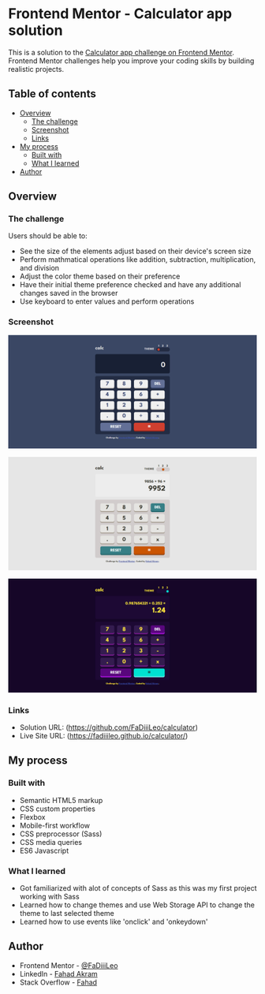 # Frontend Mentor - Calculator app solution

This is a solution to the [Calculator app challenge on Frontend Mentor](https://www.frontendmentor.io/challenges/calculator-app-9lteq5N29). Frontend Mentor challenges help you improve your coding skills by building realistic projects. 

## Table of contents

- [Overview](#overview)
  - [The challenge](#the-challenge)
  - [Screenshot](#screenshot)
  - [Links](#links)
- [My process](#my-process)
  - [Built with](#built-with)
  - [What I learned](#what-i-learned)
- [Author](#author)

## Overview

### The challenge

Users should be able to:

- See the size of the elements adjust based on their device's screen size
- Perform mathmatical operations like addition, subtraction, multiplication, and division
- Adjust the color theme based on their preference
- Have their initial theme preference checked and have any additional changes saved in the browser
- Use keyboard to enter values and perform operations

### Screenshot

![](images/solution-images/calculator.png)

![](images/solution-images/calculator1.png)

![](images/solution-images/calculator2.png)

### Links

- Solution URL: (https://github.com/FaDiiiLeo/calculator)
- Live Site URL: (https://fadiiileo.github.io/calculator/)

## My process

### Built with

- Semantic HTML5 markup
- CSS custom properties
- Flexbox
- Mobile-first workflow
- CSS preprocessor (Sass)
- CSS media queries
- ES6 Javascript

### What I learned

- Got familiarized with alot of concepts of Sass as this was my first project working with Sass
- Learned how to change themes and use Web Storage API to change the theme to last selected theme
- Learned how to use events like 'onclick' and 'onkeydown'

## Author

- Frontend Mentor - [@FaDiiiLeo](https://www.frontendmentor.io/profile/FaDiiiLeo)
- LinkedIn - [Fahad Akram](https://www.linkedin.com/in/fahad-akram-88bb9222b/)
- Stack Overflow - [Fahad](https://stackoverflow.com/users/12165302/fahad)
